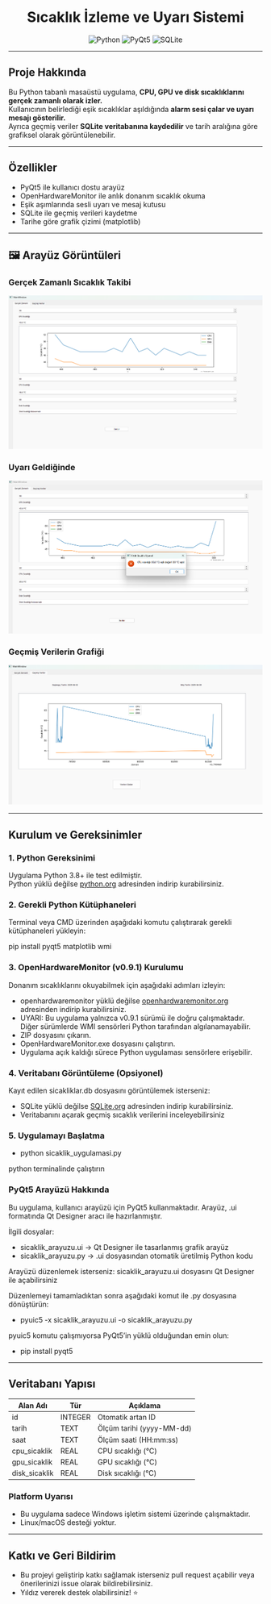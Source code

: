 <h1 align="center"> Sıcaklık İzleme ve Uyarı Sistemi</h1>

<p align="center">
  <img src="https://img.shields.io/badge/python-3.8%2B-blue?style=flat-square" alt="Python">
  <img src="https://img.shields.io/badge/gui-PyQt5-green?style=flat-square" alt="PyQt5">
  <img src="https://img.shields.io/badge/database-SQLite-lightgrey?style=flat-square" alt="SQLite">
</p>

---

##  Proje Hakkında

Bu Python tabanlı masaüstü uygulama, **CPU, GPU ve disk sıcaklıklarını gerçek zamanlı olarak izler.**  
Kullanıcının belirlediği eşik sıcaklıklar aşıldığında **alarm sesi çalar ve uyarı mesajı gösterilir.**  
Ayrıca geçmiş veriler **SQLite veritabanına kaydedilir** ve tarih aralığına göre grafiksel olarak görüntülenebilir.

---

##  Özellikler

-  PyQt5 ile kullanıcı dostu arayüz
-  OpenHardwareMonitor ile anlık donanım sıcaklık okuma
-  Eşik aşımlarında sesli uyarı ve mesaj kutusu
-  SQLite ile geçmiş verileri kaydetme
-  Tarihe göre grafik çizimi (matplotlib)

---

## 🖼️ Arayüz Görüntüleri

###  Gerçek Zamanlı Sıcaklık Takibi
![Gerçek Zamanlı Ekran](docs/genel_arayuz.png)

###  Uyarı Geldiğinde
![Uyarı Ekranı](docs/uyari_ciktiginda.png)

###  Geçmiş Verilerin Grafiği
![Geçmiş Veriler Ekranı](docs/gecmis_veriler.png)

---

##  Kurulum ve Gereksinimler

### 1. Python Gereksinimi
Uygulama Python 3.8+ ile test edilmiştir.  
Python yüklü değilse [python.org](https://www.python.org/downloads/) adresinden indirip kurabilirsiniz.


### 2. Gerekli Python Kütüphaneleri

Terminal veya CMD üzerinden aşağıdaki komutu çalıştırarak gerekli kütüphaneleri yükleyin:

pip install pyqt5 matplotlib wmi


### 3. OpenHardwareMonitor (v0.9.1) Kurulumu
Donanım sıcaklıklarını okuyabilmek için aşağıdaki adımları izleyin:

- openhardwaremonitor yüklü değilse [openhardwaremonitor.org](https://openhardwaremonitor.org/downloads/) adresinden indirip kurabilirsiniz.
- UYARI:  Bu uygulama yalnızca v0.9.1 sürümü ile doğru çalışmaktadır. Diğer sürümlerde WMI sensörleri Python tarafından algılanamayabilir.
- ZIP dosyasını çıkarın.
- OpenHardwareMonitor.exe dosyasını çalıştırın.
- Uygulama açık kaldığı sürece Python uygulaması sensörlere erişebilir.


### 4. Veritabanı Görüntüleme (Opsiyonel)
Kayıt edilen sicakliklar.db dosyasını görüntülemek isterseniz:

- SQLite yüklü değilse [SQLite.org](https://sqlitebrowser.org/dl/) adresinden indirip kurabilirsiniz.
- Veritabanını açarak geçmiş sıcaklık verilerini inceleyebilirsiniz


### 5. Uygulamayı Başlatma

- python sicaklik_uygulamasi.py 

python terminalinde çalıştırın


### PyQt5 Arayüzü Hakkında

Bu uygulama, kullanıcı arayüzü için PyQt5 kullanmaktadır.
Arayüz, .ui formatında Qt Designer aracı ile hazırlanmıştır.

İlgili dosyalar:
- sicaklik_arayuzu.ui → Qt Designer ile tasarlanmış grafik arayüz
- sicaklik_arayuzu.py → .ui dosyasından otomatik üretilmiş Python kodu

Arayüzü düzenlemek isterseniz:
sicaklik_arayuzu.ui dosyasını Qt Designer ile açabilirsiniz

Düzenlemeyi tamamladıktan sonra aşağıdaki komut ile .py dosyasına dönüştürün:

- pyuic5 -x sicaklik_arayuzu.ui -o sicaklik_arayuzu.py

pyuic5 komutu çalışmıyorsa PyQt5’in yüklü olduğundan emin olun:

- pip install pyqt5

---

## Veritabanı Yapısı

| Alan Adı       | Tür     | Açıklama                  |
| -------------- | ------- | ------------------------- |
| id             | INTEGER | Otomatik artan ID         |
| tarih          | TEXT    | Ölçüm tarihi (yyyy-MM-dd) |
| saat           | TEXT    | Ölçüm saati (HH\:mm\:ss)  |
| cpu\_sicaklik  | REAL    | CPU sıcaklığı (°C)        |
| gpu\_sicaklik  | REAL    | GPU sıcaklığı (°C)        |
| disk\_sicaklik | REAL    | Disk sıcaklığı (°C)       |

### Platform Uyarısı
- Bu uygulama sadece Windows işletim sistemi üzerinde çalışmaktadır.
- Linux/macOS desteği yoktur.

---

##  Katkı ve Geri Bildirim
- Bu projeyi geliştirip katkı sağlamak isterseniz pull request açabilir veya önerilerinizi issue olarak bildirebilirsiniz.
- Yıldız vererek destek olabilirsiniz! ⭐